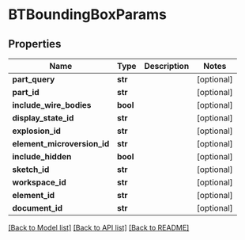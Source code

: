 # BTBoundingBoxParams

## Properties
Name | Type | Description | Notes
------------ | ------------- | ------------- | -------------
**part_query** | **str** |  | [optional] 
**part_id** | **str** |  | [optional] 
**include_wire_bodies** | **bool** |  | [optional] 
**display_state_id** | **str** |  | [optional] 
**explosion_id** | **str** |  | [optional] 
**element_microversion_id** | **str** |  | [optional] 
**include_hidden** | **bool** |  | [optional] 
**sketch_id** | **str** |  | [optional] 
**workspace_id** | **str** |  | [optional] 
**element_id** | **str** |  | [optional] 
**document_id** | **str** |  | [optional] 

[[Back to Model list]](../README.md#documentation-for-models) [[Back to API list]](../README.md#documentation-for-api-endpoints) [[Back to README]](../README.md)


